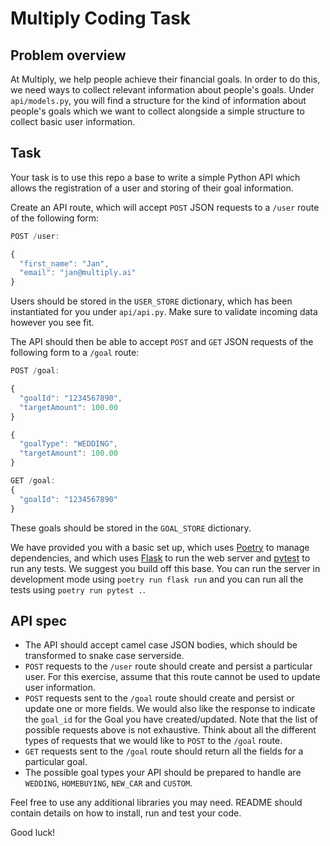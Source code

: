 # Multiply Coding Task

## Problem overview

At Multiply, we help people achieve their financial goals. In order to do this, we need ways to collect relevant information about people's goals. Under `api/models.py`, you will find a structure for the kind of information about people's goals which we want to collect alongside a simple structure to collect basic user information.

## Task

Your task is to use this repo a base to write a simple Python API which allows the registration of a user and storing of their goal information.

Create an API route, which will accept `POST` JSON requests to a `/user` route of the following form:

```javascript
POST /user:

{
  "first_name": "Jan",
  "email": "jan@multiply.ai"
}


```

Users should be stored in the `USER_STORE` dictionary, which has been instantiated for you under `api/api.py`. Make sure to validate incoming data however you see fit.

The API should then be able to accept `POST` and `GET` JSON requests of the following form to a `/goal` route:

```javascript
POST /goal:

{
  "goalId": "1234567890",
  "targetAmount": 100.00
}

{
  "goalType": "WEDDING",
  "targetAmount": 100.00
}

GET /goal:
{
  "goalId": "1234567890"
}

```

These goals should be stored in the `GOAL_STORE` dictionary.

We have provided you with a basic set up, which uses [Poetry](https://python-poetry.org/) to manage dependencies, and which uses [Flask](https://flask.palletsprojects.com/) to run the web server and [pytest](https://docs.pytest.org/) to run any tests. We suggest you build off this base. You can run the server in development mode using `poetry run flask run` and you can run all the tests using `poetry run pytest .`.

## API spec

- The API should accept camel case JSON bodies, which should be transformed to snake case serverside.
- `POST` requests to the `/user` route should create and persist a particular user. For this exercise, assume that this route cannot be used to update user information.
- `POST` requests sent to the `/goal` route should create and persist or update one or more fields. We would also like the response to indicate the `goal_id` for the Goal you have created/updated. Note that the list of possible requests above is not exhaustive. Think about all the different types of requests that we would like to `POST` to the `/goal` route.
- `GET` requests sent to the `/goal` route should return all the fields for a particular goal.
- The possible goal types your API should be prepared to handle are `WEDDING`, `HOMEBUYING`, `NEW_CAR` and `CUSTOM`.

Feel free to use any additional libraries you may need. README should contain details on how to install, run and test your code.

Good luck!
